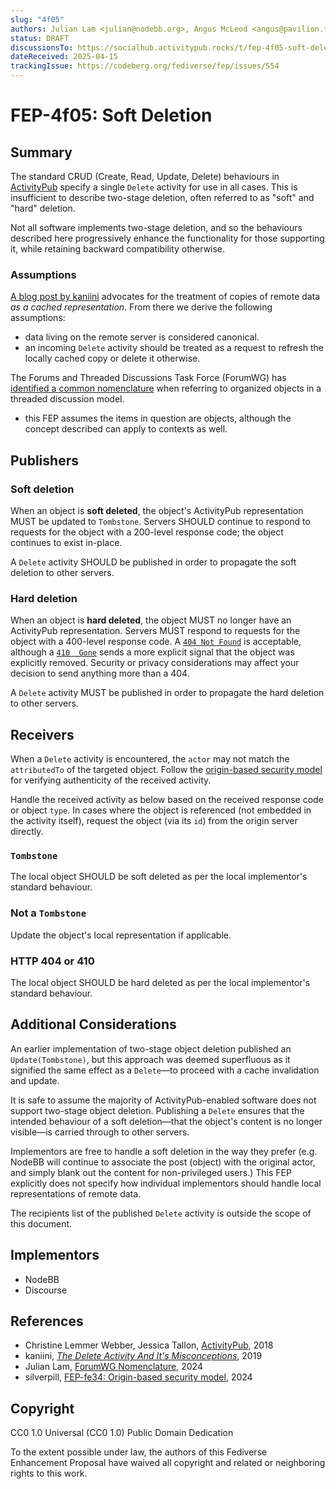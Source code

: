 ```yaml
---
slug: "4f05"
authors: Julian Lam <julian@nodebb.org>, Angus McLeod <angus@pavilion.tech>
status: DRAFT
discussionsTo: https://socialhub.activitypub.rocks/t/fep-4f05-soft-deletion
dateReceived: 2025-04-15
trackingIssue: https://codeberg.org/fediverse/fep/issues/554
---
```

# FEP-4f05: Soft Deletion


## Summary

The standard CRUD (Create, Read, Update, Delete) behaviours in [ActivityPub] specify a single `Delete` activity for use in all cases. This is insufficient to describe two-stage deletion, often referred to as "soft" and "hard" deletion.

Not all software implements two-stage deletion, and so the behaviours described here progressively enhance the functionality for those supporting it, while retaining backward compatibility otherwise.

### Assumptions

[A blog post by kaniini][DeleteSocialHub] advocates for the treatment of copies of remote data _as a cached representation_. From there we derive the following assumptions:

* data living on the remote server is considered canonical.
* an incoming `Delete` activity should be treated as a request to refresh the locally cached copy or delete it otherwise.

The Forums and Threaded Discussions Task Force (ForumWG) has [identified a common nomenclature][Nomenclature] when referring to organized objects in a threaded discussion model.

* this FEP assumes the items in question are objects, although the concept described can apply to contexts as well.

## Publishers

### Soft deletion

When an object is **soft deleted**, the object's ActivityPub representation MUST be updated to `Tombstone`. Servers SHOULD continue to respond to requests for the object with a 200-level response code; the object continues to exist in-place.

A `Delete` activity SHOULD be published in order to propagate the soft deletion to other servers.

### Hard deletion

When an object is **hard deleted**, the object MUST no longer have an ActivityPub representation. Servers MUST respond to requests for the object with a 400-level response code. A [`404 Not Found`](https://developer.mozilla.org/en-US/docs/Web/HTTP/Reference/Status/404) is acceptable, although a [`410  Gone`](https://developer.mozilla.org/en-US/docs/Web/HTTP/Reference/Status/410) sends a more explicit signal that the object was explicitly removed. Security or privacy considerations may affect your decision to send anything more than a 404.

A `Delete` activity MUST be published in order to propagate the hard deletion to other servers.

## Receivers

When a `Delete` activity is encountered, the `actor` may not match the `attributedTo` of the targeted object. Follow the [origin-based security model][fe34] for verifying authenticity of the received activity.

Handle the received activity as below based on the received response code or object `type`. In cases where the object is referenced (not embedded in the activity itself), request the object (via its `id`) from the origin server directly.

### `Tombstone`

The local object SHOULD be soft deleted as per the local implementor's standard behaviour.

### Not a `Tombstone`

Update the object's local representation if applicable.

### HTTP 404 or 410

The local object SHOULD be hard deleted as per the local implementor's standard behaviour.

## Additional Considerations

An earlier implementation of two-stage object deletion published an `Update(Tombstone)`, but this approach was deemed superfluous as it signified the same effect as a `Delete`—to proceed with a cache invalidation and update.

It is safe to assume the majority of ActivityPub-enabled software does not support two-stage object deletion. Publishing a `Delete` ensures that the intended behaviour of a soft deletion—that the object's content is no longer visible—is carried through to other servers.

Implementors are free to handle a soft deletion in the way they prefer (e.g. NodeBB will continue to associate the post (object) with the original actor, and simply blank out the content for non-privileged users.) This FEP explicitly does not specify how individual implementors should handle local representations of remote data.

The recipients list of the published `Delete` activity is outside the scope of this document.

## Implementors

* NodeBB
* Discourse

## References

- Christine Lemmer Webber, Jessica Tallon, [ActivityPub][ActivityPub], 2018
- kaniini, [_The Delete Activity And It's Misconceptions_][DeleteSocialHub], 2019
- Julian Lam, [ForumWG Nomenclature][Nomenclature], 2024
- silverpill, [FEP-fe34: Origin-based security model][fe34], 2024

[ActivityPub]: https://www.w3.org/TR/activitypub/
[DeleteSocialHub]: https://socialhub.activitypub.rocks/t/the-delete-activity-and-its-misconceptions/137
[Nomenclature]: https://github.com/swicg/forums/issues/4
[fe34]: https://codeberg.org/fediverse/fep/src/branch/main/fep/fe34/fep-fe34.md

## Copyright

CC0 1.0 Universal (CC0 1.0) Public Domain Dedication

To the extent possible under law, the authors of this Fediverse Enhancement Proposal have waived all copyright and related or neighboring rights to this work.
